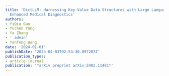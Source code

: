 ```yaml
---
title: 'DictLLM: Harnessing Key-Value Data Structures with Large Language Models for
  Enhanced Medical Diagnostics'
authors:
- YiQiu Guo
- Yuchen Yang
- Ya Zhang
- ' admin'
- Yanfeng Wang
date: '2024-01-01'
publishDate: '2024-04-03T02:53:30.097287Z'
publication_types:
- article-journal
publication: '*arXiv preprint arXiv:2402.11481*'
---
```

